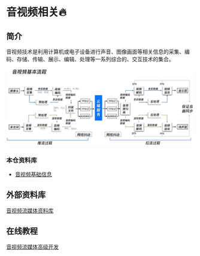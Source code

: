 # 音视频相关🔥
## 简介
音视频技术是利用计算机或电子设备进行声音、图像画面等相关信息的采集、编码、存储、传输、展示、编辑、处理等一系列综合的、交互技术的集合。

<div align="center"><img src="../../assets/img/media/base-flow.png" width="800px"></div>

### 本仓资料库
- [音视频基础信息](./base-meida-info.md)

## 外部资料库
[音视频流媒体资料库](https://github.com/0voice/audio_video_streaming)

## 在线教程
[音视频流媒体高级开发](https://ke.qq.com/course/3202131?flowToken=1042177#term_id=103329919)